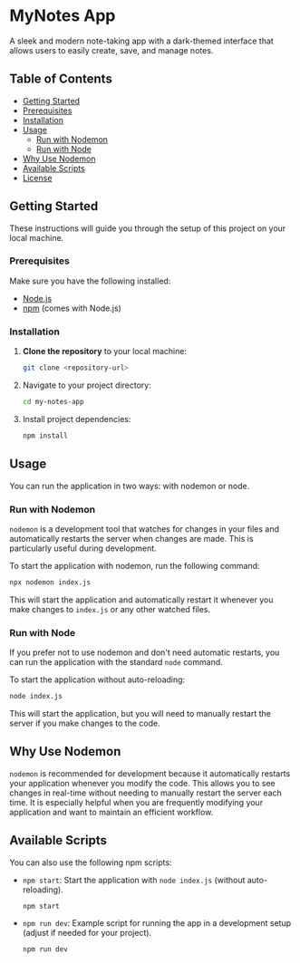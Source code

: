 
# MyNotes App

A sleek and modern note-taking app with a dark-themed interface that allows users to easily create, save, and manage notes.

## Table of Contents

- [Getting Started](#getting-started)
- [Prerequisites](#prerequisites)
- [Installation](#installation)
- [Usage](#usage)
  - [Run with Nodemon](#run-with-nodemon)
  - [Run with Node](#run-with-node)
- [Why Use Nodemon](#why-use-nodemon)
- [Available Scripts](#available-scripts)
- [License](#license)

## Getting Started

These instructions will guide you through the setup of this project on your local machine.

### Prerequisites

Make sure you have the following installed:

- [Node.js](https://nodejs.org/)
- [npm](https://www.npmjs.com/) (comes with Node.js)

### Installation

1. **Clone the repository** to your local machine:

   ```bash
   git clone <repository-url>
   ```

2. Navigate to your project directory:

   ```bash
   cd my-notes-app
   ```

3. Install project dependencies:

   ```bash
   npm install
   ```

## Usage

You can run the application in two ways: with nodemon or node.

### Run with Nodemon

`nodemon` is a development tool that watches for changes in your files and automatically restarts the server when changes are made. This is particularly useful during development.

To start the application with nodemon, run the following command:

```bash
npx nodemon index.js
```

This will start the application and automatically restart it whenever you make changes to `index.js` or any other watched files.

### Run with Node

If you prefer not to use nodemon and don't need automatic restarts, you can run the application with the standard `node` command.

To start the application without auto-reloading:

```bash
node index.js
```

This will start the application, but you will need to manually restart the server if you make changes to the code.

## Why Use Nodemon

`nodemon` is recommended for development because it automatically restarts your application whenever you modify the code. This allows you to see changes in real-time without needing to manually restart the server each time. It is especially helpful when you are frequently modifying your application and want to maintain an efficient workflow.

## Available Scripts

You can also use the following npm scripts:

- `npm start`: Start the application with `node index.js` (without auto-reloading).

  ```bash
  npm start
  ```

- `npm run dev`: Example script for running the app in a development setup (adjust if needed for your project).

  ```bash
  npm run dev
  ```

